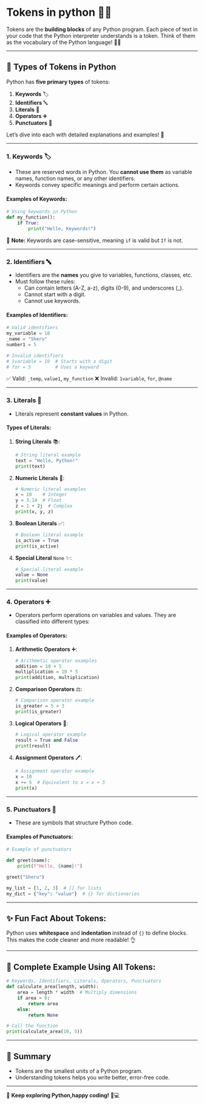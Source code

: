 # Tokens in python 🚀🐍

Tokens are the **building blocks** of any Python program. Each piece of text in your code that the Python interpreter understands is a token. Think of them as the vocabulary of the Python language! 📖✨

---

## 📜 Types of Tokens in Python

Python has **five primary types** of tokens:

1. **Keywords** 🏷️
2. **Identifiers** 🔤
3. **Literals** 🔢
4. **Operators** ➕
5. **Punctuators** 📝

Let’s dive into each with detailed explanations and examples! 🎯

---

### 1. **Keywords** 🏷️

- These are reserved words in Python. You **cannot use them** as variable names, function names, or any other identifiers.
- Keywords convey specific meanings and perform certain actions.

#### Examples of Keywords:

```python
# Using keywords in Python
def my_function():
    if True:
        print("Hello, Keywords!")
```

📌 **Note:** Keywords are case-sensitive, meaning `if` is valid but `If` is not.

---

### 2. **Identifiers** 🔤

- Identifiers are the **names** you give to variables, functions, classes, etc.
- Must follow these rules:
  - Can contain letters (A-Z, a-z), digits (0-9), and underscores (_).
  - Cannot start with a digit.
  - Cannot use keywords.

#### Examples of Identifiers:

```python
# Valid identifiers
my_variable = 10
_name = "Sheru"
number1 = 5

# Invalid identifiers
# 1variable = 10  # Starts with a digit
# for = 5         # Uses a keyword
```

✅ Valid: `_temp`, `value1`, `my_function`
❌ Invalid: `1variable`, `for`, `@name`

---

### 3. **Literals** 🔢

- Literals represent **constant values** in Python.

#### Types of Literals:

1. **String Literals** 📚:
   ```python
   # String literal example
   text = "Hello, Python!"
   print(text)
   ```

2. **Numeric Literals** 🔢:
   ```python
   # Numeric literal examples
   x = 10    # Integer
   y = 3.14  # Float
   z = 1 + 2j  # Complex
   print(x, y, z)
   ```

3. **Boolean Literals** ✅:
   ```python
   # Boolean literal example
   is_active = True
   print(is_active)
   ```

4. **Special Literal** `None` ✨:
   ```python
   # Special literal example
   value = None
   print(value)
   ```

---

### 4. **Operators** ➕

- Operators perform operations on variables and values. They are classified into different types:

#### Examples of Operators:

1. **Arithmetic Operators** ➕:
   ```python
   # Arithmetic operator examples
   addition = 10 + 5
   multiplication = 10 * 5
   print(addition, multiplication)
   ```

2. **Comparison Operators** ⚖️:
   ```python
   # Comparison operator example
   is_greater = 5 > 3
   print(is_greater)
   ```

3. **Logical Operators** 🤔:
   ```python
   # Logical operator example
   result = True and False
   print(result)
   ```

4. **Assignment Operators** 🖊️:
   ```python
   # Assignment operator example
   x = 10
   x += 5  # Equivalent to x = x + 5
   print(x)
   ```

---

### 5. **Punctuators** 📝

- These are symbols that structure Python code.

#### Examples of Punctuators:

```python
# Example of punctuators

def greet(name):
    print(f"Hello, {name}!")

greet("Sheru")

my_list = [1, 2, 3]  # [] for lists
my_dict = {"key": "value"}  # {} for dictionaries
```

---

## ✨ Fun Fact About Tokens:

Python uses **whitespace** and **indentation** instead of `{}` to define blocks. This makes the code cleaner and more readable! 👌

---

## 🎉 Complete Example Using All Tokens:

```python
# Keywords, Identifiers, Literals, Operators, Punctuators
def calculate_area(length, width):
    area = length * width  # Multiply dimensions
    if area > 0:
        return area
    else:
        return None

# Call the function
print(calculate_area(10, 5))
```

---

## 🏁 Summary

- Tokens are the smallest units of a Python program.
- Understanding tokens helps you write better, error-free code.

---

🌟 **Keep exploring Python,happy coding!** 🐍💻

